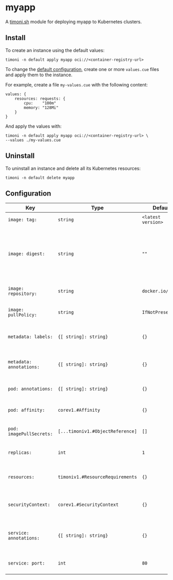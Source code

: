 # myapp

A [timoni.sh](http://timoni.sh) module for deploying myapp to Kubernetes clusters.

## Install

To create an instance using the default values:

```shell
timoni -n default apply myapp oci://<container-registry-url>
```

To change the [default configuration](#configuration),
create one or more `values.cue` files and apply them to the instance.

For example, create a file `my-values.cue` with the following content:

```cue
values: {
	resources: requests: {
		cpu:    "100m"
		memory: "128Mi"
	}
}
```

And apply the values with:

```shell
timoni -n default apply myapp oci://<container-registry-url> \
--values ./my-values.cue
```

## Uninstall

To uninstall an instance and delete all its Kubernetes resources:

```shell
timoni -n default delete myapp
```

## Configuration

| Key                      | Type                             | Default            | Description                                                                                                                                  |
|--------------------------|----------------------------------|--------------------|----------------------------------------------------------------------------------------------------------------------------------------------|
| `image: tag:`            | `string`                         | `<latest version>` | Container image tag                                                                                                                          |
| `image: digest:`         | `string`                         | `""`               | Container image digest, takes precedence over `tag` when specified                                                                           |
| `image: repository:`     | `string`                         | `docker.io/nginx`  | Container image repository                                                                                                                   |
| `image: pullPolicy:`     | `string`                         | `IfNotPresent`     | [Kubernetes image pull policy](https://kubernetes.io/docs/concepts/containers/images/#image-pull-policy)                                     |
| `metadata: labels:`      | `{[ string]: string}`            | `{}`               | Common labels for all resources                                                                                                              |
| `metadata: annotations:` | `{[ string]: string}`            | `{}`               | Common annotations for all resources                                                                                                         |
| `pod: annotations:`      | `{[ string]: string}`            | `{}`               | Annotations applied to pods                                                                                                                  |
| `pod: affinity:`         | `corev1.#Affinity`               | `{}`               | [Kubernetes affinity and anti-affinity](https://kubernetes.io/docs/concepts/scheduling-eviction/assign-pod-node/#affinity-and-anti-affinity) |
| `pod: imagePullSecrets:` | `[...timoniv1.#ObjectReference]` | `[]`               | [Kubernetes image pull secrets](https://kubernetes.io/docs/concepts/containers/images/#specifying-imagepullsecrets-on-a-pod)                 |
| `replicas:`              | `int`                            | `1`                | Kubernetes deployment replicas                                                                                                               |
| `resources:`             | `timoniv1.#ResourceRequirements` | `{}`               | [Kubernetes resource requests and limits](https://kubernetes.io/docs/concepts/configuration/manage-resources-containers)                     |
| `securityContext:`       | `corev1.#SecurityContext`        | `{}`               | [Kubernetes container security context](https://kubernetes.io/docs/tasks/configure-pod-container/security-context)                           |
| `service: annotations:`  | `{[ string]: string}`            | `{}`               | Annotations applied to the Kubernetes Service                                                                                                |
| `service: port:`         | `int`                            | `80`               | Kubernetes Service HTTP port                                                                                                                 |
